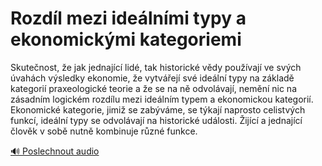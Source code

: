 # Rozdíl mezi ideálními typy a ekonomickými kategoriemi

<speak>
<prosody rate="95%" pitch="+0%">
<emphasis level="strong">Skutečnost, že jak jednající lidé, tak historické vědy používají ve svých úvahách výsledky ekonomie, že vytvářejí své ideální typy na základě kategorií praxeologické teorie a že se na ně odvolávají, nemění nic na zásadním logickém rozdílu mezi ideálním typem a ekonomickou kategorií.</emphasis> <break time="300ms"/>
<emphasis level="moderate">Ekonomické kategorie, jimiž se zabýváme, se týkají naprosto celistvých funkcí, ideální typy se odvolávají na historické události.</emphasis> <break time="300ms"/>
<emphasis level="strong">Žijící a jednající člověk v sobě nutně kombinuje různé funkce.</emphasis>
</prosody>
</speak>

[🔊 Poslechnout audio](/data/7-paragraphs/audio/chapter_49/para_010-Skutenost-e-jak-jednajc-lid-tak-historick.mp3) 